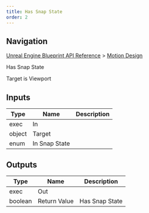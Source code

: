 ```yaml
---
title: Has Snap State
order: 2
---
```

## Navigation

[Unreal Engine Blueprint API Reference](https://dev.epicgames.com/documentation/en-us/unreal-engine/BlueprintAPI) > [Motion Design](https://dev.epicgames.com/documentation/en-us/unreal-engine/BlueprintAPI/MotionDesign)

Has Snap State

Target is Viewport

## Inputs

| Type | Name | Description |
| --- | --- | --- |
| exec | In |  |
| object | Target |  |
| enum | In Snap State |  |

## Outputs

| Type | Name | Description |
| --- | --- | --- |
| exec | Out |  |
| boolean | Return Value | Has Snap State |
